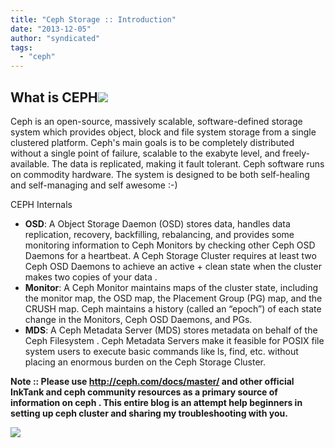 ```yaml
---
title: "Ceph Storage :: Introduction"
date: "2013-12-05"
author: "syndicated"
tags: 
  - "ceph"
---
```


##   

## What is CEPH[![](images/pencil.png)](https://wiki.csc.fi/wiki/CloudComputing/CEPHStorage# "What Is CEPH")

Ceph is an open-source, massively scalable, software-defined storage system which provides object, block and file system storage from a single clustered platform. Ceph's main goals is to be completely distributed without a single point of failure, scalable to the exabyte level, and freely-available. The data is replicated, making it fault tolerant. Ceph software runs on commodity hardware. The system is designed to be both self-healing and self-managing and self awesome :-)

  
CEPH Internals  

- **OSD**: A Object Storage Daemon (OSD) stores data, handles data replication, recovery, backfilling, rebalancing, and provides some monitoring information to Ceph Monitors by checking other Ceph OSD Daemons for a heartbeat. A Ceph Storage Cluster requires at least two Ceph OSD Daemons to achieve an active + clean state when the cluster makes two copies of your data . 
- **Monitor**: A Ceph Monitor maintains maps of the cluster state, including the monitor map, the OSD map, the Placement Group (PG) map, and the CRUSH map. Ceph maintains a history (called an “epoch”) of each state change in the Monitors, Ceph OSD Daemons, and PGs.
- **MDS**: A Ceph Metadata Server (MDS) stores metadata on behalf of the Ceph Filesystem . Ceph Metadata Servers make it feasible for POSIX file system users to execute basic commands like ls, find, etc. without placing an enormous burden on the Ceph Storage Cluster.

**Note :: Please use http://ceph.com/docs/master/ and other official InkTank and ceph community resources as a primary source of information on ceph . This entire blog is an attempt help beginners in setting up ceph cluster and sharing my troubleshooting with you.**

  

  

![](http://feeds.feedburner.com/~r/CephStorageNextBigThing/~4/cEnHTGlcfyo)
